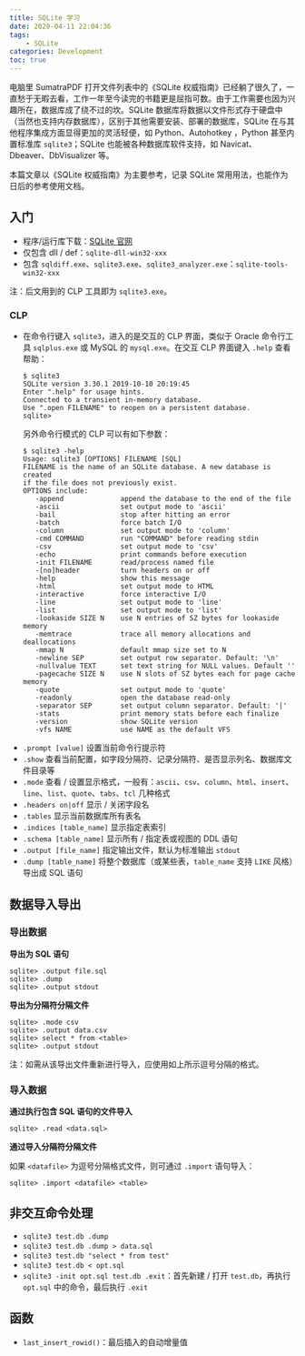 ```yaml
---
title: SQLite 学习
date: 2020-04-11 22:04:36
tags:
    - SQLite
categories: Development
toc: true
---
```


电脑里 SumatraPDF 打开文件列表中的《SQLite 权威指南》已经躺了很久了，一直愁于无暇去看，工作一年至今读完的书籍更是屈指可数。由于工作需要也因为兴趣所在，数据库成了绕不过的坎。SQLite 数据库将数据以文件形式存于硬盘中（当然也支持内存数据库），区别于其他需要安装、部署的数据库，SQLite 在与其他程序集成方面显得更加的灵活轻便，如 Python、Autohotkey ，Python 甚至内置标准库 `sqlite3`；SQLite 也能被各种数据库软件支持，如 Navicat、Dbeaver、DbVisualizer 等。

本篇文章以《SQLite 权威指南》为主要参考，记录 SQLite 常用用法，也能作为日后的参考使用文档。

<!-- more -->

## 入门

- 程序/运行库下载：[SQLite 官网][sqlite-official]
- 仅包含 dll / def：`sqlite-dll-win32-xxx`
- 包含 `sqldiff.exe`、`sqlite3.exe`、`sqlite3_analyzer.exe`：`sqlite-tools-win32-xxx`

注：后文用到的 CLP 工具即为 `sqlite3.exe`。

### CLP

- 在命令行键入 `sqlite3`，进入的是交互的 CLP 界面，类似于 Oracle 命令行工具 `sqlplus.exe` 或 MySQL 的 `mysql.exe`。在交互 CLP 界面键入 `.help` 查看帮助：
  ```dos
  $ sqlite3
  SQLite version 3.30.1 2019-10-10 20:19:45
  Enter ".help" for usage hints.
  Connected to a transient in-memory database.
  Use ".open FILENAME" to reopen on a persistent database.
  sqlite>
  ```
  另外命令行模式的 CLP 可以有如下参数：
  ```dos
  $ sqlite3 -help
  Usage: sqlite3 [OPTIONS] FILENAME [SQL]
  FILENAME is the name of an SQLite database. A new database is created
  if the file does not previously exist.
  OPTIONS include:
     -append              append the database to the end of the file
     -ascii               set output mode to 'ascii'
     -bail                stop after hitting an error
     -batch               force batch I/O
     -column              set output mode to 'column'
     -cmd COMMAND         run "COMMAND" before reading stdin
     -csv                 set output mode to 'csv'
     -echo                print commands before execution
     -init FILENAME       read/process named file
     -[no]header          turn headers on or off
     -help                show this message
     -html                set output mode to HTML
     -interactive         force interactive I/O
     -line                set output mode to 'line'
     -list                set output mode to 'list'
     -lookaside SIZE N    use N entries of SZ bytes for lookaside memory
     -memtrace            trace all memory allocations and deallocations
     -mmap N              default mmap size set to N
     -newline SEP         set output row separator. Default: '\n'
     -nullvalue TEXT      set text string for NULL values. Default ''
     -pagecache SIZE N    use N slots of SZ bytes each for page cache memory
     -quote               set output mode to 'quote'
     -readonly            open the database read-only
     -separator SEP       set output column separator. Default: '|'
     -stats               print memory stats before each finalize
     -version             show SQLite version
     -vfs NAME            use NAME as the default VFS
  ```
- `.prompt [value]` 设置当前命令行提示符
- `.show` 查看当前配置，如字段分隔符、记录分隔符、是否显示列名、数据库文件目录等
- `.mode` 查看 / 设置显示格式，一般有：`ascii`、`csv`、`column`、`html`、`insert`、`line`、`list`、`quote`、`tabs`、`tcl` 几种格式
- `.headers on|off` 显示 / 关闭字段名
- `.tables` 显示当前数据库所有表名
- `.indices [table_name]` 显示指定表索引
- `.schema [table_name]` 显示所有 / 指定表或视图的 DDL 语句
- `.output [file_name]` 指定输出文件，默认为标准输出 `stdout`
- `.dump [table_name]` 将整个数据库（或某些表，`table_name` 支持 `LIKE` 风格）导出成 SQL 语句

## 数据导入导出

### 导出数据

**导出为 SQL 语句**

```dos
sqlite> .output file.sql
sqlite> .dump
sqlite> .output stdout
```

**导出为分隔符分隔文件**

```dos
sqlite> .mode csv
sqlite> .output data.csv
sqlite> select * from <table>
sqlite> .output stdout
```

注：如需从该导出文件重新进行导入，应使用如上所示逗号分隔的格式。

### 导入数据

**通过执行包含 SQL 语句的文件导入**

```dos
sqlite> .read <data.sql>
```

**通过导入分隔符分隔文件**

如果 `<datafile>` 为逗号分隔格式文件，则可通过 `.import` 语句导入：

```dos
sqlite> .import <datafile> <table>
```


## 非交互命令处理

- `sqlite3 test.db .dump`
- `sqlite3 test.db .dump > data.sql`
- `sqlite3 test.db "select * from test"`
- `sqlite3 test.db < opt.sql`
- `sqlite3 -init opt.sql test.db .exit`：首先新建 / 打开 `test.db`，再执行 `opt.sql` 中的命令，最后执行 `.exit`


## 函数

- `last_insert_rowid()`：最后插入的自动增量值


[sqlite-official]: https://www.sqlite.org
